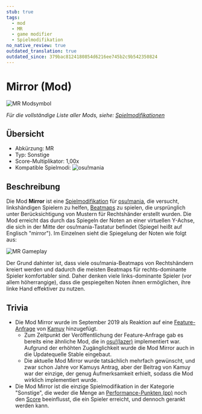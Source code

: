 ```yaml
---
stub: true
tags:
  - mod
  - MR
  - game modifier
  - Spielmodifikation
no_native_review: true
outdated_translation: true
outdated_since: 379bac8124180854d6216ee745b2c9b542350824
---
```


# Mirror (Mod)

![MR Modsymbol](/wiki/shared/mods/MR.png "Mirror (MR) Modsymbol")

*Für die vollständige Liste aller Mods, siehe: [Spielmodifikationen](/wiki/Gameplay/Game_modifier)*

## Übersicht

- Abkürzung: MR
- Typ: Sonstige
- Score-Multiplikator: 1,00x
- Kompatible Spielmodi: ![][osu!mania]

## Beschreibung

Die Mod **Mirror** ist eine [Spielmodifikation](/wiki/Gameplay/Game_modifier) für [osu!mania](/wiki/Game_mode/osu!mania), die versucht, linkshändigen Spielern zu helfen, [Beatmaps](/wiki/Beatmap) zu spielen, die ursprünglich unter Berücksichtigung von Mustern für Rechtshänder erstellt wurden. Die Mod erreicht das durch das Spiegeln der Noten an einer virtuellen Y-Achse, die sich in der Mitte der osu!mania-Tastatur befindet (Spiegel heißt auf Englisch "mirror"). Im Einzelnen sieht die Spiegelung der Noten wie folgt aus:

![MR Gameplay](img/MR-comparison-mania.jpg "Vergleich in osu!mania zwischen einem regulären Spiel (links) und einem Spiel, bei dem die Mod Mirror aktiviert ist (rechts)")

Der Grund dahinter ist, dass viele osu!mania-Beatmaps von Rechtshändern kreiert werden und dadurch die meisten Beatmaps für rechts-dominante Spieler komfortabler sind. Daher denken viele links-dominante Spieler (vor allem höherrangige), dass die gespiegelten Noten ihnen ermöglichen, ihre linke Hand effektiver zu nutzen.

## Trivia

- Die Mod Mirror wurde im September 2019 als Reaktion auf eine [Feature-Anfrage](https://osu.ppy.sh/community/forums/topics/956618) von [Kamuy](https://osu.ppy.sh/users/7439226) hinzugefügt.
  - Zum Zeitpunkt der Veröffentlichung der Feature-Anfrage gab es bereits eine ähnliche Mod, die in [osu!(lazer)](/wiki/Client/Release_stream/Lazer) implementiert war. Aufgrund der erhöhten Zugänglichkeit wurde die Mod Mirror auch in die Updatequelle Stable eingebaut.
  - Die aktuelle Mod Mirror wurde tatsächlich mehrfach gewünscht, und zwar schon Jahre vor Kamuys Antrag, aber der Beitrag von Kamuy war der einzige, der genug Aufmerksamkeit erhielt, sodass die Mod wirklich implementiert wurde.
- Die Mod Mirror ist die einzige Spielmodifikation in der Kategorie "Sonstige", die weder die Menge an [Performance-Punkten (pp)](/wiki/Performance_points) noch den [Score](/wiki/Gameplay/Score) beeinflusst, die ein Spieler erreicht, und dennoch gerankt werden kann.

[osu!mania]: /wiki/shared/mode/mania.png "osu!mania"
